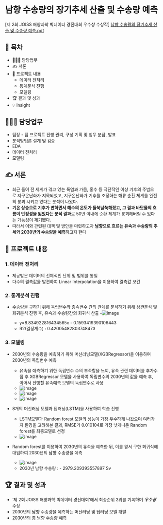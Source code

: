 # 남향 수송량의 장기추세 산출 및 수송량 예측 
[제 2회 JOISS 해양과학 빅데이터 경진대회 우수상 수상작]
[남향 수송량의 장기추세 산출 및 수송량 예측.pdf](https://github.com/DOYOON510/Deep-Seawater-prediction/files/11469423/default.pdf)

## 📗 목차
  - 👨🏻‍💻 담당업무
  - ✍️ 서론
  - 📑 프로젝트 내용
    - 데이터 전처리
    - 통계분석 진행
    - 모델링
  - 🏆 결과 및 성과
  - 💡 Insight

## 👨🏻‍💻 담당업무
- 팀장 - 팀 프로젝트 진행 관리, 구성 기획 및 업무 분담, 발표
- 분석방법론 설계 및 검증
- EDA
- 데이터 전처리
- 모델링

## ✍️ 서론
- 최근 들어 전 세계가 겪고 있는 폭염과 가뭄, 홍수 등 극단적인 이상 기후의 주범으로 지구온난화가 지목되었고, 지구온난화가 기후를 조정하는 해류 순환 체계를 완전히 붕괴 시키고 있다는 분석이 나왔다.
- **기온 상승으로 기후가 변하면서 해수의 온도가 들쑥날쑥해졌고, 그 결과 바닷물의 흐름이 안정성을 잃었다는 분석 결과**로 50년 이내에 순환 체계가 붕괴해버릴 수 있다는 가능성이 제기됐다.
- 따라서 이와 관련된 대책 및 방안을 마련하고자 **남향으로 흐르는 유속과 수송량의 추세와 2030년의 수송량을 예측**하고자 한다

## 📑 프로젝트 내용
### 1. 데이터 전처리

- 제공받은 데이터의 전체적인 단위 및 범위를 통일
- 다수의 결측값을 발견하여 Linear Interpolation을 이용하여 결측값 보간

### 2. 통계분석 진행

- 수송량을 구하기 위해 독립변수와 종속변수 간의 관계를 분석하기 위해 상관분석 및 회귀분석 진행 후, 유속과 수송량간의 회귀식 산출
  -![image](https://github.com/DOYOON510/Deep-Seawater-prediction/assets/129147977/ddb265a7-725d-4b61-b69e-d0f91feae455)
 
  - y=8.834922816434565x - 0.1593419390106443
  - R2(결정계수) : 0.42005482803748473

### 3. 모델링

- 2030년의 수송량을 예측하기 위해 머신러닝모델(XGBRegressor)을 이용하여 2030년의 독립변수 예측
    - 유속을 예측하기 위한 독립변수 수의 부족함을 느껴, 유속 관련 데이터를 추가수집 후 XGBRegressor 모델을 사용하여 독립변수의 2030년의 값을 예측 후, 이어서 진행할 유속예측 모델의 독립변수로 사용
    - ![image](https://github.com/DOYOON510/Deep-Seawater-prediction/assets/129147977/dfca2efc-8802-43fc-aaaf-c9ec4b6f3fc4)
    - ![image](https://github.com/DOYOON510/Deep-Seawater-prediction/assets/129147977/70cfe4ef-9ef3-4ffb-b044-af743f0964a0)
    - ![image](https://github.com/DOYOON510/Deep-Seawater-prediction/assets/129147977/485e8c32-9507-4809-87b4-117758497e89)

- 8개의 머신러닝 모델과 딥러닝(LSTM)을 사용하여 학습 진행
    - LSTM모델과 Random forest 모델의 성능이 가장 우수하게 나왔으며 여러가지 환경을 고려해본 결과, RMSE가 0.010104로 가장 낮게나온 Random forest를 최종모델로 선정
    - ![image](https://github.com/DOYOON510/Deep-Seawater-prediction/assets/129147977/b95314b0-6ce6-4d7f-ac8c-d57fe83c48b2)

- Random forest를 이용하여 2030년의 유속을 예측한 뒤, 이를 앞서 구한 회귀식에 대입하여 2030년의 남향 수송량을 예측
  - ![image](https://github.com/DOYOON510/Deep-Seawater-prediction/assets/129147977/b6be17aa-0e05-4f14-96b2-db2a7ea69992)
  - 2030년 남향 수송량 : - 2979.209393557897 Sv

## 🏆 결과 및 성과
- ‘제 2회 JOISS 해양과학 빅데이터 경진대회’에서 최종순위 2위를 기록하며 ***우수상***  수상
- 2030년의 남향 수송량을 예측하는 머신러닝 및 딥러닝 모델 개발
- 2030년의 총 남향 수송량 예측
